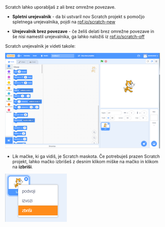 Scratch lahko uporabljaš z ali brez omrežne povezave.

+ **Spletni urejevalnik** - da bi ustvaril nov Scratch projekt s pomočjo spletnega urejevalnika, pojdi na <a href="https://rpf.io/scratch-new" target="_blank">rpf.io/scratch-new</a>

+ **Urejevalnik brez povezave** - če želiš delati brez omrežne povezave in še nisi namestil urejevalnika, ga lahko naložiš iz <a href="https://rpf.io/scratch-off" target="_blank">rpf.io/scratch-off</a>

Scratch urejevalnik je videti takole:

![posnetek zaslona](images/scratch-editor.png)

+ Lik mačke, ki ga vidiš, je Scratch maskota. Če potrebuješ prazen Scratch projekt, lahko mačko izbrišeš z desnim klikom miške na mačko in klikom na **izbriši**.

![posnetek zaslona](images/delete.png)
